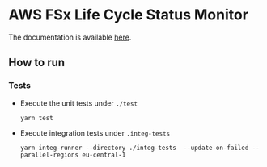 # AWS FSx Life Cycle Status Monitor

The documentation is available [here](https://stefanfreitag.github.io/AWS-FSx-Lifecycle-Status-Monitor/).

## How to run

### Tests

- Execute the unit tests under `./test`

  ```shell
  yarn test
  ```

- Execute integration tests under `.integ-tests`


  ```shell
  yarn integ-runner --directory ./integ-tests  --update-on-failed --parallel-regions eu-central-1
  ```
